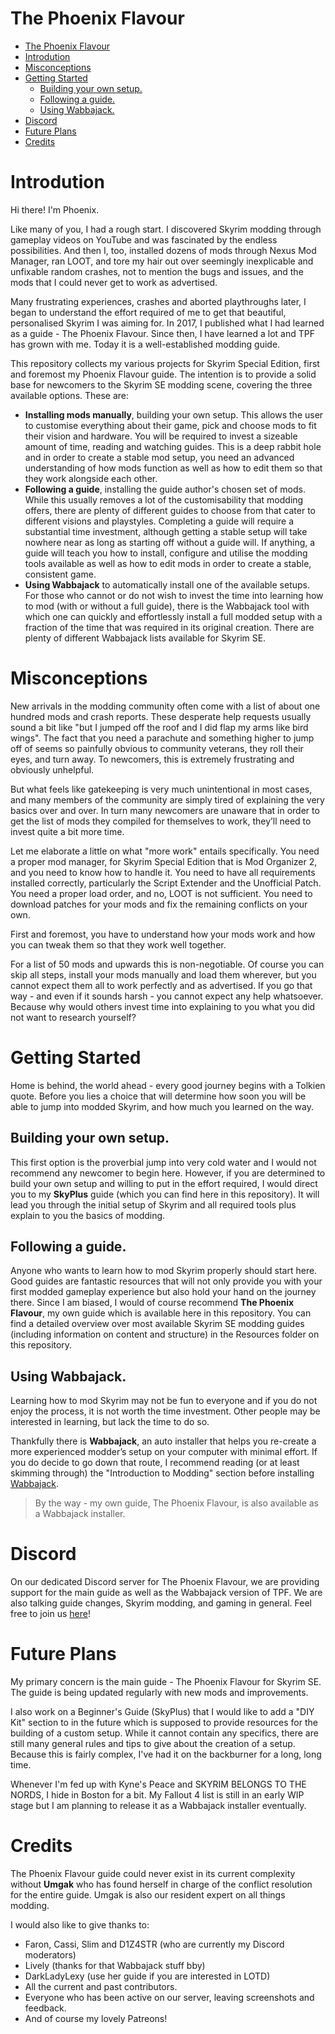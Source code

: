 # The Phoenix Flavour

- [The Phoenix Flavour](#the-phoenix-flavour)
- [Introdution](#introdution)
- [Misconceptions](#misconceptions)
- [Getting Started](#getting-started)
  - [Building your own setup.](#building-your-own-setup)
  - [Following a guide.](#following-a-guide)
  - [Using Wabbajack.](#using-wabbajack)
- [Discord](#discord)
- [Future Plans](#future-plans)
- [Credits](#credits)

# Introdution

Hi there! I'm Phoenix.

Like many of you, I had a rough start. I discovered Skyrim modding through gameplay videos on YouTube and was fascinated by the endless possibilities. And then I, too, installed dozens of mods through Nexus Mod Manager, ran LOOT, and tore my hair out over seemingly inexplicable and unfixable random crashes, not to mention the bugs and issues, and the mods that I could never get to work as advertised.

Many frustrating experiences, crashes and aborted playthroughs later, I began to understand the effort required of me to get that beautiful, personalised Skyrim I was aiming for. In 2017, I published what I had learned as a guide - The Phoenix Flavour. Since then, I have learned a lot and TPF has grown with me. Today it is a well-established modding guide.

This repository collects my various projects for Skyrim Special Edition, first and foremost my Phoenix Flavour guide. The intention is to provide a solid base for newcomers to the Skyrim SE modding scene, covering the three available options. These are:

- **Installing mods manually**, building your own setup. This allows the user to customise everything about their game, pick and choose mods to fit their vision and hardware. You will be required to invest a sizeable amount of time, reading and watching guides. This is a deep rabbit hole and in order to create a stable mod setup, you need an advanced understanding of how mods function as well as how to edit them so that they work alongside each other.
- **Following a guide**, installing the guide author's chosen set of mods. While this usually removes a lot of the customisability that modding offers, there are plenty of different guides to choose from that cater to different visions and playstyles. Completing a guide will require a substantial time investment, although getting a stable setup will take nowhere near as long as starting off without a guide will. If anything, a guide will teach you how to install, configure and utilise the modding tools available as well as how to edit mods in order to create a stable, consistent game.
- **Using Wabbajack** to automatically install one of the available setups. For those who cannot or do not wish to invest the time into learning how to mod (with or without a full guide), there is the Wabbajack tool with which one can quickly and effortlessly install a full modded setup with a fraction of the time that was required in its original creation. There are plenty of different Wabbajack lists available for Skyrim SE.

# Misconceptions

New arrivals in the modding community often come with a list of about one hundred mods and crash reports. These desperate help requests usually sound a bit like "but I jumped off the roof and I did flap my arms like bird wings". The fact that you need a parachute and something higher to jump off of seems so painfully obvious to community veterans, they roll their eyes, and turn away. To newcomers, this is extremely frustrating and obviously unhelpful.

But what feels like gatekeeping is very much unintentional in most cases, and many members of the community are simply tired of explaining the very basics over and over. In turn many newcomers are unaware that in order to get the list of mods they compiled for themselves to work, they’ll need to invest quite a bit more time.

Let me elaborate a little on what "more work" entails specifically. You need a proper mod manager, for Skyrim Special Edition that is Mod Organizer 2, and you need to know how to handle it. You need to have all requirements installed correctly, particularly the Script Extender and the Unofficial Patch. You need a proper load order, and no, LOOT is not sufficient. You need to download patches for your mods and fix the remaining conflicts on your own.

First and foremost, you have to understand how your mods work and how you can tweak them so that they work well together.

For a list of 50 mods and upwards this is non-negotiable. Of course you can skip all steps, install your mods manually and load them wherever, but you cannot expect them all to work perfectly and as advertised. If you go that way - and even if it sounds harsh - you cannot expect any help whatsoever. Because why would others invest time into explaining to you what you did not want to research yourself?

# Getting Started

Home is behind, the world ahead - every good journey begins with a Tolkien quote. Before you lies a choice that will determine how soon you will be able to jump into modded Skyrim, and how much you learned on the way.

## Building your own setup.

This first option is the proverbial jump into very cold water and I would not recommend any newcomer to begin here. However, if you are determined to build your own setup and willing to put in the effort required, I would direct you to my **SkyPlus** guide (which you can find here in this repository). It will lead you through the initial setup of Skyrim and all required tools plus explain to you the basics of modding.

## Following a guide.

Anyone who wants to learn how to mod Skyrim properly should start here. Good guides are fantastic resources that will not only provide you with your first modded gameplay experience but also hold your hand on the journey there. Since I am biased, I would of course recommend **The Phoenix Flavour**, my own guide which is available here in this repository. You can find a detailed overview over most available Skyrim SE modding guides (including information on content and structure) in the Resources folder on this repository.

## Using Wabbajack.

Learning how to mod Skyrim may not be fun to everyone and if you do not enjoy the process, it is not worth the time investment. Other people may be interested in learning, but lack the time to do so.

Thankfully there is **Wabbajack**, an auto installer that helps you re-create a more experienced modder’s setup on your computer with minimal effort. If you do decide to go down that route, I recommend reading (or at least skimming through) the "Introduction to Modding" section before installing [Wabbajack](https://www.wabbajack.org/).

> By the way - my own guide, The Phoenix Flavour, is also available as a Wabbajack installer.

# Discord

On our dedicated Discord server for The Phoenix Flavour, we are providing support for the main guide as well as the Wabbajack version of TPF. We are also talking guide changes, Skyrim modding, and gaming in general. Feel free to join us [here](https://discord.gg/BpwXX5f)!

# Future Plans

My primary concern is the main guide - The Phoenix Flavour for Skyrim SE. The guide is being updated regularly with new mods and improvements.

I also work on a Beginner's Guide (SkyPlus) that I would like to add a "DIY Kit" section to in the future which is supposed to provide resources for the building of a custom setup. While it cannot contain any specifics, there are still many general rules and tips to give about the creation of a setup. Because this is fairly complex, I've had it on the backburner for a long, long time.

Whenever I'm fed up with Kyne's Peace and SKYRIM BELONGS TO THE NORDS, I hide in Boston for a bit. My Fallout 4 list is still in an early WIP stage but I am planning to release it as a Wabbajack installer eventually.

# Credits

The Phoenix Flavour guide could never exist in its current complexity without **Umgak** who has found herself in charge of the conflict resolution for the entire guide. Umgak is also our resident expert on all things modding.

I would also like to give thanks to:
- Faron, Cassi, Slim and D1Z4STR (who are currently my Discord moderators)
- Lively (thanks for that Wabbajack stuff bby)
- DarkLadyLexy (use her guide if you are interested in LOTD)
- All the current and past contributors.
- Everyone who has been active on our server, leaving screenshots and feedback.
- And of course my lovely Patreons!